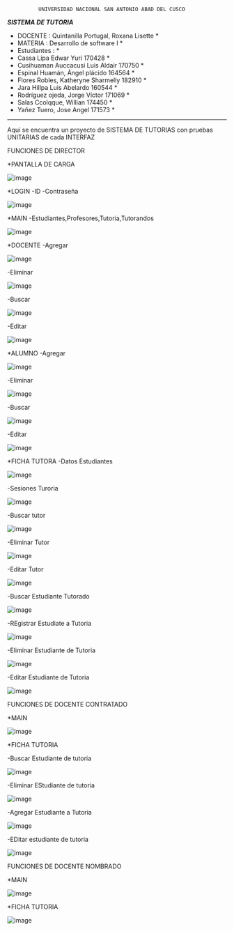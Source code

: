               UNIVERSIDAD NACIONAL SAN ANTONIO ABAD DEL CUSCO
*****************************SISTEMA DE TUTORIA*****************************
* DOCENTE     :                 Quintanilla Portugal, Roxana Lisette       * 
* MATERIA     :                 Desarrollo de software I	                 *
* Estudiantes :                                                            *
* Cassa Lipa Edwar Yuri					            170428                         *
* Cusihuaman Auccacusi Luis Aldair				  170750                         *
* Espinal Huamán, Ángel plácido				      164564                         *
* Flores Robles, Katheryne Sharmelly 				182910                         *
* Jara Hillpa Luis Abelardo					        160544                         *
* Rodríguez ojeda, Jorge Víctor				      171069                         *
* Salas Ccolqque, Willian					          174450                         *
* Yañez Tuero, Jose Angel					          171573                         *
****************************************************************************
Aqui se encuentra un proyecto de SISTEMA DE TUTORIAS  con pruebas UNITARIAS de cada INTERFAZ


FUNCIONES DE DIRECTOR

*PANTALLA DE CARGA

![image](https://user-images.githubusercontent.com/72510761/134270280-8f861799-6c76-472c-b913-72087230ff47.png)

*LOGIN
 -ID
 -Contraseña
 
 ![image](https://user-images.githubusercontent.com/72510761/134268813-aab404af-c004-47ec-97fa-3d3af6cb6710.png)


*MAIN
 -Estudiantes,Profesores,Tutoria,Tutorandos
 
 ![image](https://user-images.githubusercontent.com/72510761/134268880-63c2c7c7-2e6b-4e9e-88aa-5c414e2b64c6.png)



*DOCENTE
 -Agregar
 
 ![image](https://user-images.githubusercontent.com/72510761/134269074-3b518055-38c0-42ed-a93d-530fe603bdae.png)


 -Eliminar
 
 ![image](https://user-images.githubusercontent.com/72510761/134269136-e7306ef4-b7d3-4401-957f-d5ce7df51ae7.png)

 -Buscar
 
 ![image](https://user-images.githubusercontent.com/72510761/134269245-ef81024f-bfdd-400a-890b-1e07b73b0985.png)
 
 -Editar
 
 ![image](https://user-images.githubusercontent.com/72510761/134269175-88db852d-2c0d-4aa2-9b84-c12f503004a6.png)

*ALUMNO
 -Agregar
 
 ![image](https://user-images.githubusercontent.com/72510761/134269289-53a518bc-be44-47ca-8f6f-1097ac9afb8d.png)

 -Eliminar
 
 ![image](https://user-images.githubusercontent.com/72510761/134269333-b9896a3c-75c1-4c9b-b721-f0f5339f54fb.png)

 -Buscar
 
 ![image](https://user-images.githubusercontent.com/72510761/134269384-59f9c302-55df-4909-bbcc-2255399f9deb.png)

 -Editar
 
 ![image](https://user-images.githubusercontent.com/72510761/134269420-6d5a9da3-dda1-4565-9efd-d0027d841802.png)

*FICHA TUTORA
 -Datos Estudiantes
 
![image](https://user-images.githubusercontent.com/72510761/134269540-a41c1b4f-71b8-4943-a8d2-4562687db12c.png)

-Sesiones Turoria
 
![image](https://user-images.githubusercontent.com/72510761/134269585-339790e6-1e40-45fe-bfb4-ec224e9a9d29.png)

 -Buscar tutor
 
 ![image](https://user-images.githubusercontent.com/72510761/134269643-ca476b0b-0007-4685-9125-10c88903b0b3.png)

 -Eliminar Tutor
 
 ![image](https://user-images.githubusercontent.com/72510761/134269754-ee55384e-c88e-4666-8dda-417d0cbf5382.png)

 -Editar Tutor
 
 ![image](https://user-images.githubusercontent.com/72510761/134269805-e065e692-e746-44dd-875e-e0cea41ac35c.png)

 
 -Buscar Estudiante Tutorado
 
 ![image](https://user-images.githubusercontent.com/72510761/134269847-185bc3e2-687c-4115-a579-6670f9850285.png)


 -REgistrar Estudiate a Tutoria
 
 ![image](https://user-images.githubusercontent.com/72510761/134269929-db44e01f-d7cf-4527-9f91-70c8fa5bfbc5.png)

 -Eliminar Estudiante de Tutoria
 
 ![image](https://user-images.githubusercontent.com/72510761/134270005-07e7fd46-e8ac-41ed-a3ef-cdfb31275ff7.png)

 -Editar Estudiante  de Tutoria
 
 ![image](https://user-images.githubusercontent.com/72510761/134270054-78b5e51f-07ed-413f-9581-f34107cd5de6.png)

 
 

 FUNCIONES DE DOCENTE CONTRATADO
 
 *MAIN
 
 ![image](https://user-images.githubusercontent.com/72510761/134270938-c753eb9b-d34f-4af7-93b4-fd536e2d4b71.png)

*FICHA TUTORIA

 -Buscar Estudiante de tutoria
 
![image](https://user-images.githubusercontent.com/72510761/134270996-3af7bf62-c054-4704-b946-58e04d5f85d5.png)

 -Eliminar EStudiante de tutoria
 
 ![image](https://user-images.githubusercontent.com/72510761/134271236-4595edef-58f2-45fd-b0f4-f8d5bb4aab85.png)

 -Agregar Estudiante a Tutoria
 
 ![image](https://user-images.githubusercontent.com/72510761/134271292-b8b731c0-730c-4607-863d-edda426eaf72.png)

 -EDitar estudiante de tutoria
 
 ![image](https://user-images.githubusercontent.com/72510761/134271328-d2a188fb-56fd-4e56-99c2-f58c20b7ff17.png)


FUNCIONES DE DOCENTE NOMBRADO
 
 *MAIN
 
 ![image](https://user-images.githubusercontent.com/72510761/134271487-c3acf715-840a-4a86-949a-c55ce6ab793f.png)

 *FICHA TUTORIA
 
 ![image](https://user-images.githubusercontent.com/72510761/134271544-5ac43dda-3d00-477b-99c0-0869fa6ead7f.png)

 
 
 
 

 

